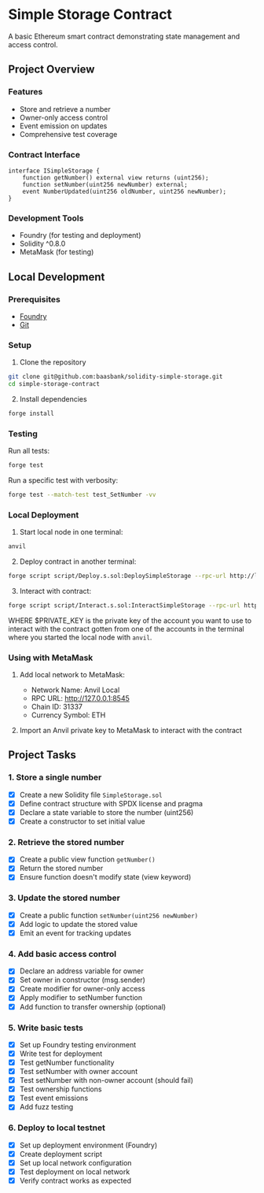 # Simple Storage Contract

A basic Ethereum smart contract demonstrating state management and access control.

## Project Overview

### Features
- Store and retrieve a number
- Owner-only access control
- Event emission on updates
- Comprehensive test coverage

### Contract Interface
```solidity
interface ISimpleStorage {
    function getNumber() external view returns (uint256);
    function setNumber(uint256 newNumber) external;
    event NumberUpdated(uint256 oldNumber, uint256 newNumber);
}
```

### Development Tools
- Foundry (for testing and deployment)
- Solidity ^0.8.0
- MetaMask (for testing)

## Local Development

### Prerequisites
- [Foundry](https://book.getfoundry.sh/getting-started/installation)
- [Git](https://git-scm.com/downloads)

### Setup
1. Clone the repository
```bash
git clone git@github.com:baasbank/solidity-simple-storage.git
cd simple-storage-contract
```

2. Install dependencies
```bash
forge install
```

### Testing
Run all tests:
```bash
forge test
```

Run a specific test with verbosity:
```bash
forge test --match-test test_SetNumber -vv
```

### Local Deployment
1. Start local node in one terminal:
```bash
anvil
```

2. Deploy contract in another terminal:
```bash
forge script script/Deploy.s.sol:DeploySimpleStorage --rpc-url http://localhost:8545 --private-key $PRIVATE_KEY --broadcast
```

3. Interact with contract:
```bash
forge script script/Interact.s.sol:InteractSimpleStorage --rpc-url http://localhost:8545 --private-key $PRIVATE_KEY --broadcast
```
WHERE $PRIVATE_KEY is the private key of the account you want to use to interact with the contract gotten from one of the accounts in the terminal where you started the local node with `anvil`.
### Using with MetaMask
1. Add local network to MetaMask:
   - Network Name: Anvil Local
   - RPC URL: http://127.0.0.1:8545
   - Chain ID: 31337
   - Currency Symbol: ETH

2. Import an Anvil private key to MetaMask to interact with the contract

## Project Tasks

### 1. Store a single number
- [x] Create a new Solidity file `SimpleStorage.sol`
- [x] Define contract structure with SPDX license and pragma
- [x] Declare a state variable to store the number (uint256)
- [x] Create a constructor to set initial value

### 2. Retrieve the stored number
- [x] Create a public view function `getNumber()`
- [x] Return the stored number
- [x] Ensure function doesn't modify state (view keyword)

### 3. Update the stored number
- [x] Create a public function `setNumber(uint256 newNumber)`
- [x] Add logic to update the stored value
- [x] Emit an event for tracking updates

### 4. Add basic access control
- [x] Declare an address variable for owner
- [x] Set owner in constructor (msg.sender)
- [x] Create modifier for owner-only access
- [x] Apply modifier to setNumber function
- [x] Add function to transfer ownership (optional)

### 5. Write basic tests
- [x] Set up Foundry testing environment
- [x] Write test for deployment
- [x] Test getNumber functionality
- [x] Test setNumber with owner account
- [x] Test setNumber with non-owner account (should fail)
- [x] Test ownership functions
- [x] Test event emissions
- [x] Add fuzz testing

### 6. Deploy to local testnet
- [x] Set up deployment environment (Foundry)
- [x] Create deployment script
- [x] Set up local network configuration
- [x] Test deployment on local network
- [x] Verify contract works as expected
